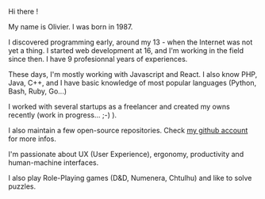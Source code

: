 Hi there !

My name is Olivier. I was born in 1987. 

I discovered programming early, around my 13 - when the Internet was not yet a thing.
I started web development at 16, and I'm working in the field since then.
I have 9 profesionnal years of experiences.

These days, I'm mostly working with Javascript and React. 
I also know PHP, Java, C++, and I have basic knowledge of most popular languages (Python, Bash, Ruby, Go...)

I worked with several startups as a freelancer and created my owns recently (work in progress... ;-) ).

I also maintain a few open-source repositories. Check [my github account](https://github.com/xurei) for more infos.

I'm passionate about UX (User Experience), ergonomy, productivity and human-machine interfaces.

I also play Role-Playing games (D&D, Numenera, Chtulhu) and like to solve puzzles.
